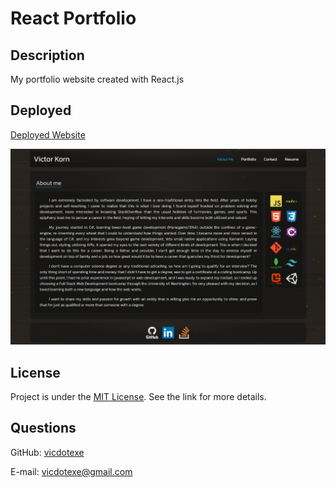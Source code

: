 # React Portfolio

## Description
My portfolio website created with React.js

## Deployed
[Deployed Website](https://victor-react-portfolio.netlify.app)

![a screenshot of the homepage](./src/assets/screenshot.PNG)
## License
Project is under the [MIT License](http://choosealicense.com/licenses/mit/). See the link for more details.

## Questions
GitHub: [vicdotexe](https://www.github.com/vicdotexe)

E-mail: [vicdotexe@gmail.com](mailto:vicdotexe@gmail.com)